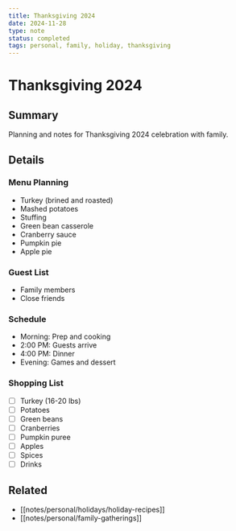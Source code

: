 ```yaml
---
title: Thanksgiving 2024
date: 2024-11-28
type: note
status: completed
tags: personal, family, holiday, thanksgiving
---
```


# Thanksgiving 2024

## Summary
Planning and notes for Thanksgiving 2024 celebration with family.

## Details

### Menu Planning
- Turkey (brined and roasted)
- Mashed potatoes
- Stuffing
- Green bean casserole
- Cranberry sauce
- Pumpkin pie
- Apple pie

### Guest List
- Family members
- Close friends

### Schedule
- Morning: Prep and cooking
- 2:00 PM: Guests arrive
- 4:00 PM: Dinner
- Evening: Games and dessert

### Shopping List
- [ ] Turkey (16-20 lbs)
- [ ] Potatoes
- [ ] Green beans
- [ ] Cranberries
- [ ] Pumpkin puree
- [ ] Apples
- [ ] Spices
- [ ] Drinks

## Related
- [[notes/personal/holidays/holiday-recipes]]
- [[notes/personal/family-gatherings]]

